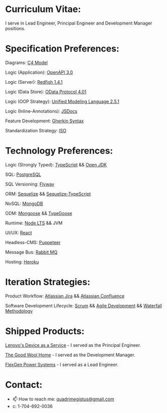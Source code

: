 # Curriculum Vitae:

I serve in Lead Engineer, Principal Engineer and Development Manager positions.

# Specification Preferences:

Diagrams: [C4 Model](https://c4model.com/#Abstractions)

Logic (Application): [OpenAPI 3.0](https://swagger.io/specification/)

Logic (Server): [Redfish 1.4.1](https://www.dmtf.org/standards/redfish)

Logic (Data Store): [OData Protocol 4.01](https://www.odata.org/documentation/)

Logic (OOP Strategy): [Unified Modeling Language 2.5.1](https://www.omg.org/spec/UML/)

Logic (Inline-Annotations): [JSDocs](https://jsdoc.app/) 

Feature Development: [Gherkin Syntax](https://cucumber.io/docs/gherkin/reference/)

Standardization Strategy: [ISO](https://www.iso.org/home.html)

# Technology Preferences:

Logic (Strongly Typed): [TypeScript](https://www.typescriptlang.org/docs/) && [Open JDK](https://openjdk.java.net/)

SQL: [PostgreSQL](https://www.postgresql.org/docs/) 

SQL Versioning: [Flyway](https://flywaydb.org/documentation/)

ORM: [Sequelize](https://sequelize.org/docs/v6/getting-started/) && [Sequelize-TypeScript](https://www.npmjs.com/package/sequelize-typescript)

NoSQL: [MongoDB](https://www.mongodb.com/docs/)

ODM: [Mongoose](https://mongoosejs.com/docs/guide.html) && [TypeGoose](https://typegoose.github.io/typegoose/docs/guides/quick-start-guide)

Runtime: [Node LTS](https://nodejs.org/en/) && JVM

UI/UX: [React](https://reactjs.org/docs/getting-started.html)

Headless-CMS: [Puppeteer](https://github.com/puppeteer/puppeteer)

Message Bus: [Rabbit MQ](https://www.rabbitmq.com/documentation.html)

Hosting: [Heroku](https://www.heroku.com/)

# Iteration Strategies:

Product Workflow: [Atlassian Jira](https://www.atlassian.com/software/jira) && [Atlassian Confluence](https://www.atlassian.com/software/confluence)

Software Development Lifecycle: [Scrum](https://www.atlassian.com/agile/scrum) && [Agile Development](https://www.atlassian.com/agile/manifesto) && [Waterfall Methodology](https://www.projectmanager.com/guides/waterfall-methodology)

# Shipped Products:

[Lenovo's Device as a Service](https://www.lenovo.com/us/en/daas/) - I served as the Principal Engineer.

[The Good Wool Home](https://thegoodwoolhome.com/) - I served as the Development Manager.

[FlexGen Power Systems](https://flexgen.com/) - I served as a Lead Engineer.

# Contact:

- 📫 How to reach me: quadrimegistus@gmail.com
- c: 1-704-692-0036

<!--
**parallelam/parallelam** is a ✨ _special_ ✨ repository because its `README.md` (this file) appears on your GitHub profile.

Here are some ideas to get you started:

- 🔭 I’m currently working on ...
- 🌱 I’m currently learning ...
- 👯 I’m looking to collaborate on ...
- 🤔 I’m looking for help with ...
- 💬 Ask me about ...
- 📫 How to reach me: ...
- 😄 Pronouns: ...
- ⚡ Fun fact: ...
-->
